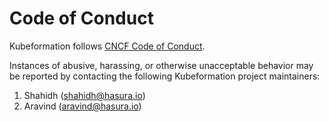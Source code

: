 # Code of Conduct

Kubeformation follows [CNCF Code of Conduct](https://github.com/cncf/foundation/blob/master/code-of-conduct.md).

Instances of abusive, harassing, or otherwise unacceptable behavior may be reported by contacting the following Kubeformation project maintainers:

1. Shahidh (shahidh@hasura.io)
2. Aravind (aravind@hasura.io)
